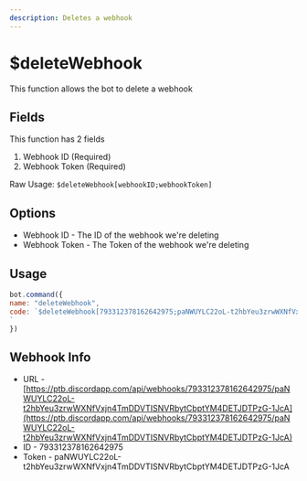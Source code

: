 ```yaml
---
description: Deletes a webhook
---
```


# $deleteWebhook

This function allows the bot to delete a webhook

## Fields

This function has 2 fields

1. Webhook ID \(Required\)
2. Webhook Token \(Required\)

Raw Usage: `$deleteWebhook[webhookID;webhookToken]`

## Options

* Webhook ID - The ID of the webhook we're deleting
* Webhook Token - The Token of the webhook we're deleting

## Usage

```javascript
bot.command({
name: "deleteWebhook",
code: `$deleteWebhook[793312378162642975;paNWUYLC22oL-t2hbYeu3zrwWXNfVxjn4TmDDVTISNVRbytCbptYM4DETJDTPzG-1JcA]
`
})
```

## Webhook Info

* URL - [https://ptb.discordapp.com/api/webhooks/793312378162642975/paNWUYLC22oL-t2hbYeu3zrwWXNfVxjn4TmDDVTISNVRbytCbptYM4DETJDTPzG-1JcA](https://ptb.discordapp.com/api/webhooks/793312378162642975/paNWUYLC22oL-t2hbYeu3zrwWXNfVxjn4TmDDVTISNVRbytCbptYM4DETJDTPzG-1JcA)
* ID - 793312378162642975
* Token - paNWUYLC22oL-t2hbYeu3zrwWXNfVxjn4TmDDVTISNVRbytCbptYM4DETJDTPzG-1JcA

